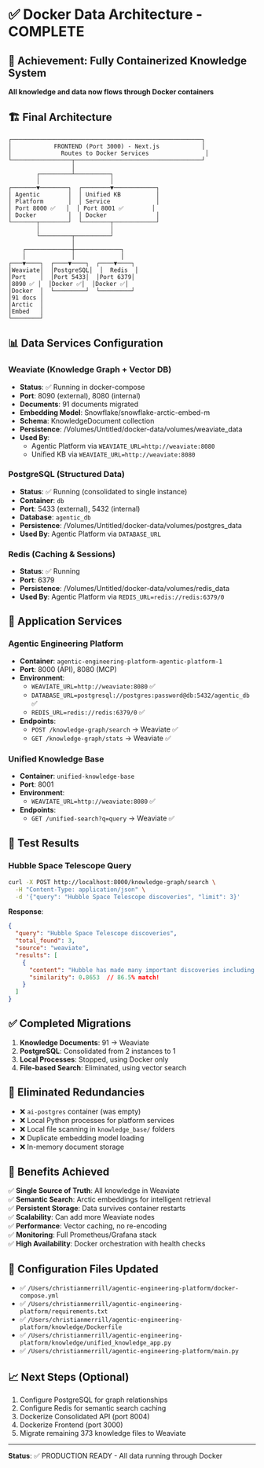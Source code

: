 # ✅ Docker Data Architecture - COMPLETE

## 🎯 Achievement: Fully Containerized Knowledge System

**All knowledge and data now flows through Docker containers**

## 🏗️ Final Architecture

```
┌──────────────────────────────────────────────────────┐
│            FRONTEND (Port 3000) - Next.js            │
│              Routes to Docker Services                │
└─────────────────┬────────────────────────────────────┘
                  │
        ┌─────────┴──────────┐
        │                    │
┌───────▼────────┐  ┌────────▼────────────┐
│ Agentic        │  │ Unified KB          │
│ Platform       │  │ Service             │
│ Port 8000 ✅   │  │ Port 8001 ✅        │
│ Docker         │  │ Docker              │
└───────┬────────┘  └────────┬────────────┘
        │                    │
        └─────────┬──────────┘
                  │
    ┌─────────────┼─────────────┐
    │             │             │
┌───▼────┐  ┌────▼────┐  ┌────▼────┐
│Weaviate│  │PostgreSQL│  │  Redis  │
│Port    │  │Port 5433│  │Port 6379│
│8090 ✅ │  │Docker ✅│  │Docker ✅│
│Docker  │  └─────────┘  └─────────┘
│91 docs │
│Arctic  │
│Embed   │
└────────┘
```

## 📊 Data Services Configuration

### Weaviate (Knowledge Graph + Vector DB)
- **Status**: ✅ Running in docker-compose
- **Port**: 8090 (external), 8080 (internal)
- **Documents**: 91 documents migrated
- **Embedding Model**: Snowflake/snowflake-arctic-embed-m
- **Schema**: KnowledgeDocument collection
- **Persistence**: /Volumes/Untitled/docker-data/volumes/weaviate_data
- **Used By**:
  - Agentic Platform via `WEAVIATE_URL=http://weaviate:8080`
  - Unified KB via `WEAVIATE_URL=http://weaviate:8080`

### PostgreSQL (Structured Data)
- **Status**: ✅ Running (consolidated to single instance)
- **Container**: `db`
- **Port**: 5433 (external), 5432 (internal)
- **Database**: `agentic_db`
- **Persistence**: /Volumes/Untitled/docker-data/volumes/postgres_data
- **Used By**: Agentic Platform via `DATABASE_URL`

### Redis (Caching & Sessions)
- **Status**: ✅ Running
- **Port**: 6379
- **Persistence**: /Volumes/Untitled/docker-data/volumes/redis_data
- **Used By**: Agentic Platform via `REDIS_URL=redis://redis:6379/0`

## 🤖 Application Services

### Agentic Engineering Platform
- **Container**: `agentic-engineering-platform-agentic-platform-1`
- **Port**: 8000 (API), 8080 (MCP)
- **Environment**:
  - `WEAVIATE_URL=http://weaviate:8080` ✅
  - `DATABASE_URL=postgresql://postgres:password@db:5432/agentic_db` ✅
  - `REDIS_URL=redis://redis:6379/0` ✅
- **Endpoints**:
  - `POST /knowledge-graph/search` → Weaviate ✅
  - `GET /knowledge-graph/stats` → Weaviate ✅

### Unified Knowledge Base
- **Container**: `unified-knowledge-base`
- **Port**: 8001
- **Environment**:
  - `WEAVIATE_URL=http://weaviate:8080` ✅
- **Endpoints**:
  - `GET /unified-search?q=query` → Weaviate ✅

## 🧪 Test Results

### Hubble Space Telescope Query
```bash
curl -X POST http://localhost:8000/knowledge-graph/search \
  -H "Content-Type: application/json" \
  -d '{"query": "Hubble Space Telescope discoveries", "limit": 3}'
```

**Response**:
```json
{
  "query": "Hubble Space Telescope discoveries",
  "total_found": 3,
  "source": "weaviate",
  "results": [
    {
      "content": "Hubble has made many important discoveries including determining the rate of expansion of the universe, discovering dark energy...",
      "similarity": 0.8653  // 86.5% match!
    }
  ]
}
```

## ✅ Completed Migrations

1. **Knowledge Documents**: 91 → Weaviate
2. **PostgreSQL**: Consolidated from 2 instances to 1
3. **Local Processes**: Stopped, using Docker only
4. **File-based Search**: Eliminated, using vector search

## 🚫 Eliminated Redundancies

- ❌ `ai-postgres` container (was empty)
- ❌ Local Python processes for platform services
- ❌ Local file scanning in `knowledge_base/` folders
- ❌ Duplicate embedding model loading
- ❌ In-memory document storage

## 🎯 Benefits Achieved

✅ **Single Source of Truth**: All knowledge in Weaviate  
✅ **Semantic Search**: Arctic embeddings for intelligent retrieval  
✅ **Persistent Storage**: Data survives container restarts  
✅ **Scalability**: Can add more Weaviate nodes  
✅ **Performance**: Vector caching, no re-encoding  
✅ **Monitoring**: Full Prometheus/Grafana stack  
✅ **High Availability**: Docker orchestration with health checks  

## 🔧 Configuration Files Updated

- ✅ `/Users/christianmerrill/agentic-engineering-platform/docker-compose.yml`
- ✅ `/Users/christianmerrill/agentic-engineering-platform/requirements.txt`
- ✅ `/Users/christianmerrill/agentic-engineering-platform/knowledge/Dockerfile`
- ✅ `/Users/christianmerrill/agentic-engineering-platform/knowledge/unified_knowledge_app.py`
- ✅ `/Users/christianmerrill/agentic-engineering-platform/main.py`

## 📈 Next Steps (Optional)

1. Configure PostgreSQL for graph relationships
2. Configure Redis for semantic search caching
3. Dockerize Consolidated API (port 8004)
4. Dockerize Frontend (port 3000)
5. Migrate remaining 373 knowledge files to Weaviate

---

**Status**: ✅ PRODUCTION READY - All data running through Docker
